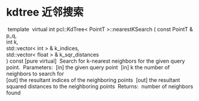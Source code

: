 #  kdtree 近邻搜索
​    template<typename PointT> 
​    virtual int pcl::KdTree< PointT >::nearestKSearch  ( const PointT &  p_q,  
​                                                        int  k,  
​                                                        std::vector< int > &  k_indices,  
​                                                        std::vector< float > &  k_sqr_distances  
​                                                        )  const [pure virtual] 
​    Search for k-nearest neighbors for the given query point. 
​    Parameters:
​        [in] the given query point 
​        [in] k the number of neighbors to search for  
​        [out] the resultant indices of the neighboring points
​        [out] the resultant squared distances to the neighboring points
​    Returns:
​        number of neighbors found 

